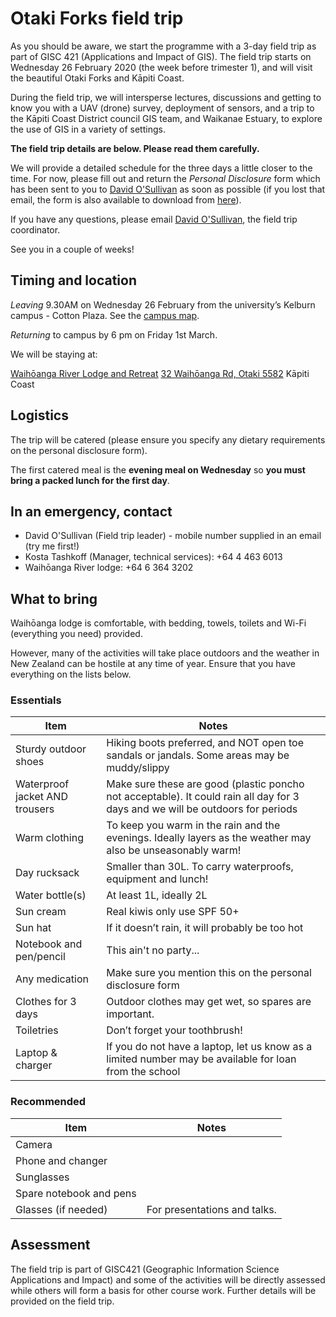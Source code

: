 # Otaki Forks field trip
As you should be aware, we start the programme with a 3-day field trip as part of GISC 421 (Applications and Impact of GIS). The field trip starts on Wednesday 26 February 2020 (the week before trimester 1), and will visit the beautiful Otaki Forks and Kāpiti Coast.

During the field trip, we will intersperse lectures, discussions and getting to know you with a UAV (drone) survey, deployment of sensors, and a trip to the Kāpiti Coast District council GIS team, and Waikanae Estuary, to explore the use of GIS in a variety of settings.

**The field trip details are below. Please read them carefully.**

We will provide a detailed schedule for the three days a little closer to the time. For now, please fill out and return the *Personal Disclosure* form which has been sent to you to [David O'Sullivan](mailto:david.osullivan@vuw.ac.nz) as soon as possible (if you lost that email, the form is also available to download from [here](personal-disclosure-form.doc)).

If you have any questions, please email [David O'Sullivan](mailto:david.osullivan@vuw.ac.nz), the field trip coordinator.

See you in a couple of weeks!


## Timing and location
*Leaving* 9.30AM on Wednesday 26 February from the university’s Kelburn campus - Cotton Plaza. See the [campus map](https://www.victoria.ac.nz/about/explore-victoria/campuses/kelburn/kelburn-campus-map.pdf).

*Returning* to campus by 6 pm on Friday 1st March.

We will be staying at:

[Waihōanga River Lodge and Retreat](https://waihoanga.co.nz/)
[32 Waihōanga Rd, Otaki 5582](https://goo.gl/maps/PnN1Ef8g67KkpGUg8)
Kāpiti Coast

## Logistics
The trip will be catered (please ensure you specify any dietary requirements on the personal disclosure form).

The first catered meal is the **evening meal on Wednesday** so **you must bring a packed lunch for the first day**.

## In an emergency, contact
* David O'Sullivan (Field trip leader) - mobile number supplied in an email (try me first!)
* Kosta Tashkoff (Manager, technical services): +64 4 463 6013
* Waihōanga River lodge: +64 6 364 3202

## What to bring
Waihōanga lodge is comfortable, with bedding, towels, toilets and Wi-Fi (everything you need) provided.

However, many of the activities will take place outdoors and the weather in New Zealand can be hostile at any time of year. Ensure that you have everything on the lists below.

### Essentials
Item | Notes
--- | ---
Sturdy outdoor shoes | Hiking boots preferred, and NOT open toe sandals or jandals. Some areas may be muddy/slippy
Waterproof jacket AND trousers | Make sure these are good (plastic poncho not acceptable). It could rain all day for 3 days and we will be outdoors for periods
Warm clothing | To keep you warm in the rain and the evenings. Ideally layers as the weather may also be unseasonably warm!
Day rucksack | Smaller than 30L. To carry waterproofs, equipment and lunch!
Water bottle(s) | At least 1L, ideally 2L
Sun cream | Real kiwis only use SPF 50+
Sun hat | If it doesn’t rain, it will probably be too hot
Notebook and pen/pencil | This ain't no party...
Any medication | Make sure you mention this on the personal disclosure form
Clothes for 3 days | Outdoor clothes may get wet, so spares are important.
Toiletries | Don’t forget your toothbrush!
Laptop & charger | If you do not have a laptop, let us know as a limited number may be available for loan from the school

### Recommended
Item | Notes
--- | ---
Camera |
Phone and changer |
Sunglasses |
Spare notebook and pens |
Glasses (if needed) | For presentations and talks.



## Assessment
The field trip is part of GISC421 (Geographic Information Science Applications and Impact) and some of the activities will be directly assessed while others will form a basis for other course work.  Further details will be provided on the field trip.
